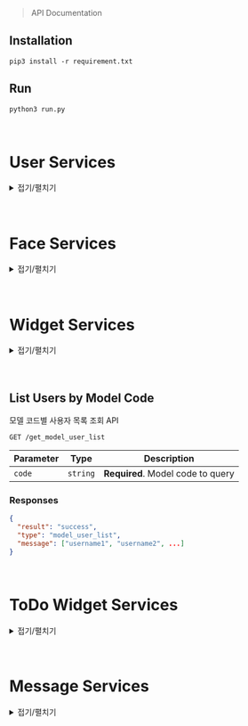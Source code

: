 > API Documentation

## Installation
```
pip3 install -r requirement.txt
```


## Run
```python
python3 run.py
```
<br>


# User Services
<details>
<summary>접기/펼치기</summary>

## User Registration

사용자 등록 API

```http
POST /register/user
```

| Parameter     | Type     | Description                        |
|---------------|----------|------------------------------------|
| `username`    | `string` | **Required**. Desired username     |
| `password`    | `string` | **Required**. Desired password     |
| `email`       | `string` | **Required**. User's email address |
| `originalname`| `string` | **Required**. User's real name     |

### Responses
```json
{
  "result": "success",
  "type": "register_user"
}
```
<br>

## Face Registration

얼굴 등록 API

```http
POST /register/face
```

| Parameter   | Type   | Description                          |
|-------------|--------|--------------------------------------|
| `face_image`| `file` | **Required**. Image of the user's face |

### Responses
```json
{
  "result": "success",
  "type": "register_face"
}
```
<br>

## Product Registration

제품 등록 API

```http
POST /register/product
```

| Parameter | Type     | Description                          |
|-----------|----------|--------------------------------------|
| `code`    | `string` | **Required**. Product code to register |

### Responses
```json
{
  "result": "success",
  "type": "register_product"
}
```
<br>

## Profile Image Registration

프로필 이미지 등록 API

```http
POST /register/profile
```

| Parameter     | Type   | Description                       |
|---------------|--------|-----------------------------------|
| `profile_image`| `file` | **Required**. User's profile image|

### Responses
```json
{
  "result": "success",
  "type": "profile_image"
}
```
<br>

## User Login

로그인 API

```http
POST /login
```

| Parameter | Type     | Description                        |
|-----------|----------|------------------------------------|
| `username`| `string` | **Required**. User's username      |
| `password`| `string` | **Required**. User's password      |

### Responses
```json
{
  "result": "success",
  "type": "login"
}
```
<br>

## Reset Password

비밀전호 재설정 API

```http
POST /reset_password
```

| Parameter | Type     | Description                     |
|-----------|----------|---------------------------------|
| `username`| `string` | **Required**. User's username   |
| `email`   | `string` | **Required**. User's email      |

### Responses
```json
{
  "result": "success",
  "type": "reset_password",
  "message": "New password"
}
```
<br>

## Change Password

비밀번호 변경 API

```http
POST /change_password
```

| Parameter        | Type     | Description                       |
|------------------|----------|-----------------------------------|
| `current_password` | `string`| **Required**. User's current password |
| `new_password`   | `string` | **Required**. User's new password |

### Responses
```json
{
  "result": "success",
  "type": "change_password"
}
```
<br>

## Change Profile Information

프로필 정보 변경 API

```http
POST /change_profile
```

| Parameter | Type     | Description                                  |
|-----------|----------|----------------------------------------------|
| `type`    | `string` | **Required**. Type of change (email or name) |
| `email`   | `string` | New email address (if type is email)         |
| `name`    | `string` | New name (if type is name)                   |

### Responses
```json
{
  "result": "success",
  "type": "change_{type}"
}
```
<br>

## Get User Information

사용자 정보 조회 API

```http
GET /get_user_info
```

### Responses
```json
{
  "result": "success",
  "type": "user_info",
  "message": {
    "username": "sampleuser",
    "email": "user@example.com",
    "originalname": "username",
    "profile_image": "url_to_profile_image"
  }
}
```
<br>

## Download User Image

사용자 이미지 다운로드 API

```http
GET /download_image/<path:subpath>
```

### Responses
Direct file download response.
</details>
<br><br>



# Face Services
<details>
<summary>접기/펼치기</summary>

## Face Recognition

얼굴 인식 API

```http
POST /face
```

| Parameter   | Type   | Description                        |
|-------------|--------|------------------------------------|
| `face_image`| `file` | **Required**. Image of the user's face |

### Responses
```json
{
  "result": "success",
  "type": "face",
  "face": "identified face name or description",
  "username": "username if identified"
}
```
<br>

## Measure Distance

거리 측정 API

```http
POST /distance
```

| Parameter       | Type   | Description                          |
|-----------------|--------|--------------------------------------|
| `distance_image`| `file` | **Required**. Image for distance calculation |

### Responses
```json
{
  "result": "success",
  "type": "distance",
  "distance": "calculated distance in some unit"
}
```
<br>

## Personal Color Analysis

퍼스널컬러 분석 API

```http
POST /personal_color
```

| Parameter   | Type   | Description                      |
|-------------|--------|----------------------------------|
| `face_image`| `file` | **Required**. Image of the user's face |

### Responses
```json
{
  "result": "success",
  "type": "personal_color",
  "tone": "identified color tone"
}
```
</details>
<br><br>



# Widget Services
<details>
<summary>접기/펼치기</summary>

## List Available Widgets

이용 가능한 위젯 목록 조회 API

```http
GET /widgets
```

### Responses
```json
{
  "result": "success",
  "type": "widget_list",
  "message": {
    "1": "Weather",
    "2": "DateTime",
    "3": "Login",
    "4": "CheerUp"
  }
}
```
<br>

## Set Custom Widget Layout

사용자별 위젯 레이아웃 설정 API

```http
POST /widgets_custom
```

| Parameter  | Type     | Description                                  |
|------------|----------|----------------------------------------------|
| `model_code` | `string`| **Required**. Model code of the user's device|
| `index`    | `json`   | **Required**. JSON string specifying the widget layout |

### Requests Example
```json
{
  "model_code" : "1234-5678",
  "index" : "{'weather' : [1, 1], 'time' : [1, 2]}"
}
```

### Responses
```json
{
  "result": "success",
  "type": "widget_custom",
  "message": "New Widget or Update Widget"
}
```
<br>

## Get Custom Widget Layout

사용자별 위젯 레이아웃 조회 API

```http
GET /get_widgets_custom/<path:subpath>
```

### Responses
```json
{
  "result": "success",
  "type": "get_widgets_custom",
  "message": {
    "Weather": [1, 1],
    "DateTime": [1, 2],
    "Login": [1, 3],
    "CheerUp": [1, 4]
  }
}
```
<br>

## List Users by Model Code

모델 코드별 사용자 목록 조회 API

```http
GET /get_model_user_list
```

| Parameter  | Type     | Description                       |
|------------|----------|-----------------------------------|
| `code`     | `string` | **Required**. Model code to query |

### Responses
```json
{
  "result": "success",
  "type": "model_user_list",
  "message": ["username1", "username2", ...]
}
```
<br>

## Default Widgets for Guest Users

게스트 사용자 기본 위젯 설정 API

```http
GET /widgets_index
```

### Responses
```json
{
  "result": "success",
  "message": {
    "Weather": [1, 1],
    "DateTime": [1, 2],
    "Login": [1, 3],
    "CheerUp": [1, 4]
  }
}
```
</details>
<br><br>

## List Users by Model Code

모델 코드별 사용자 목록 조회 API

```http
GET /get_model_user_list
```

| Parameter  | Type     | Description                       |
|------------|----------|-----------------------------------|
| `code`     | `string` | **Required**. Model code to query |

### Responses
```json
{
  "result": "success",
  "type": "model_user_list",
  "message": ["username1", "username2", ...]
}
```
<br>

# ToDo Widget Services
<details>
<summary>접기/펼치기</summary>

## ToDo Widget for User

사용자 Todo 위젯 설정 API

```http
GET /daily/add
```

| Parameter  | Type     | Description                       |
|------------|----------|-----------------------------------|
| `localdate`| `string` | **Required**. date to query       |
| `message`  | `string` | **Required**. message to query    |


### Responses
```json
{
  "result": "success",
  "type" : "todo_add",
  "message": String
}
```
<br>

## ToDo Widget List for User

사용자 Todo 위젯 리스트 조회 API

```http
GET /daily/view
```

| Parameter  | Type     | Description                       |
|------------|----------|-----------------------------------|
| `username` | `string` | **Required**. username to query   |
| `localdate`| `string` | **Required**. date to query       |


### Responses
```json
{
  "result": "success",
  "type" : "todo_view",
  "message": String
}
```
<br>

## ToDo Widget Monthly Data for User

사용자 Todo 위젯 월별 리스트 조회 API

```http
GET /daily/month
```

| Parameter  | Type     | Description                       |
|------------|----------|-----------------------------------|
| `username` | `string` | **Required**. username to query   |
| `year`     | `Int`    | **Required**. year (ex: 2024)     |
| `month`    | `Int`    | **Required**. month (ex: 06)      |


### Responses
```json
{
  "result": "success",
  "type" : "todo_month",
  "message": String
}
```
<br>

## ToDo Widget Check

사용자 Todo 위젯의 각 요소 체크값 변경 API

```http
GET /daily/check
```

| Parameter  | Type     | Description                       |
|------------|----------|-----------------------------------|
| `id`       | `Int`    | **Required**. Todo Database index id|


### Responses
```json
{
  "result": "success",
  "type" : "todo_check",
  "message": String
}
```
</details>
<br><br>



# Message Services
<details>
<summary>접기/펼치기</summary>

## Send Message

메세지 보내기 API

```http
POST /send_message
```

| Parameter          | Type     | Description                               |
|--------------------|----------|-------------------------------------------|
| `sender_username`  | `string` | **Required**. Username of the sender      |
| `receiver_username`| `string` | **Required**. Username of the receiver    |
| `content`          | `string` | **Required**. Content of the message      |

### Responses
```json
{
  "result": "success",
  "type": "message_sent",
  "message": "Message sent"
}
```
<br>

## Retrieve Messages

메세지 조회 API

```http
GET /get_messages/<receiver_username>
```

| Parameter          | Type     | Description                                 |
|--------------------|----------|---------------------------------------------|
| `receiver_username`| `string` | **Required**. Username of the message receiver |

### Responses
```json
{
  "result": "success",
  "type": "messages_retrieved",
  "messages": [
    {
      "sender": "username of the sender",
      "content": "message content",
      "timestamp": "YYYY-MM-DD HH:MM:SS"
    },
    {
      "sender": "username of the sender",
      "content": "message content",
      "timestamp": "YYYY-MM-DD HH:MM:SS"
    },
    ...
  ]
}
```
<br>

## Retrieve Unread Messages

메세지 조회 API (읽지 않은 메시지)

```http
GET /get_unread_messages/<receiver_username>
```

| Parameter          | Type     | Description                                |
|--------------------|----------|--------------------------------------------|
| `receiver_username`| `string` | **Required**. Username of the message receiver |

### Responses
```json
{
  "result": "success",
  "type": "messages_retrieved",
  "messages": [
    {
      "sender": "username of the sender",
      "content": "message content",
      "timestamp": "YYYY-MM-DD HH:MM:SS"
    },
    ...
  ]
}
```
<br>

## Mark Messages as Read

메세지 읽음 상태로 표시 API

```http
POST /mark_messages_as_read/<receiver_username>
```

| Parameter          | Type     | Description                                |
|--------------------|----------|--------------------------------------------|
| `receiver_username`| `string` | **Required**. Username of the message receiver |

### Responses
```json
{
  "result": "success",
  "type": "messages_marked_as_read",
  "message": "All unread messages marked as read"
}
```
</details>